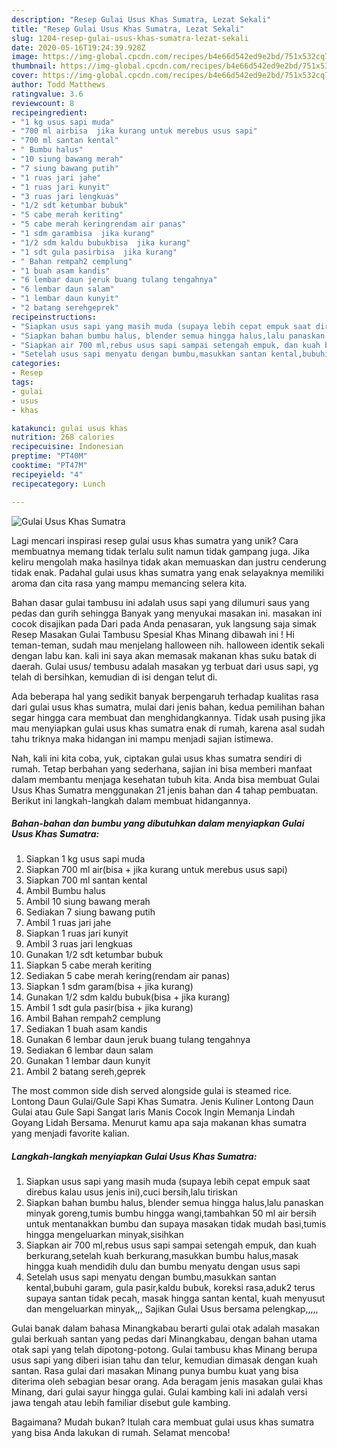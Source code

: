 ```yaml
---
description: "Resep Gulai Usus Khas Sumatra, Lezat Sekali"
title: "Resep Gulai Usus Khas Sumatra, Lezat Sekali"
slug: 1204-resep-gulai-usus-khas-sumatra-lezat-sekali
date: 2020-05-16T19:24:39.928Z
image: https://img-global.cpcdn.com/recipes/b4e66d542ed9e2bd/751x532cq70/gulai-usus-khas-sumatra-foto-resep-utama.jpg
thumbnail: https://img-global.cpcdn.com/recipes/b4e66d542ed9e2bd/751x532cq70/gulai-usus-khas-sumatra-foto-resep-utama.jpg
cover: https://img-global.cpcdn.com/recipes/b4e66d542ed9e2bd/751x532cq70/gulai-usus-khas-sumatra-foto-resep-utama.jpg
author: Todd Matthews
ratingvalue: 3.6
reviewcount: 8
recipeingredient:
- "1 kg usus sapi muda"
- "700 ml airbisa  jika kurang untuk merebus usus sapi"
- "700 ml santan kental"
- " Bumbu halus"
- "10 siung bawang merah"
- "7 siung bawang putih"
- "1 ruas jari jahe"
- "1 ruas jari kunyit"
- "3 ruas jari lengkuas"
- "1/2 sdt ketumbar bubuk"
- "5 cabe merah keriting"
- "5 cabe merah keringrendam air panas"
- "1 sdm garambisa  jika kurang"
- "1/2 sdm kaldu bubukbisa  jika kurang"
- "1 sdt gula pasirbisa  jika kurang"
- " Bahan rempah2 cemplung"
- "1 buah asam kandis"
- "6 lembar daun jeruk buang tulang tengahnya"
- "6 lembar daun salam"
- "1 lembar daun kunyit"
- "2 batang serehgeprek"
recipeinstructions:
- "Siapkan usus sapi yang masih muda (supaya lebih cepat empuk saat direbus kalau usus jenis ini),cuci bersih,lalu tiriskan"
- "Siapkan bahan bumbu halus, blender semua hingga halus,lalu panaskan minyak goreng,tumis bumbu hingga wangi,tambahkan 50 ml air bersih untuk mentanakkan bumbu dan supaya masakan tidak mudah basi,tumis hingga mengeluarkan minyak,sisihkan"
- "Siapkan air 700 ml,rebus usus sapi sampai setengah empuk, dan kuah berkurang,setelah kuah berkurang,masukkan bumbu halus,masak hingga kuah mendidih dulu dan bumbu menyatu dengan usus sapi"
- "Setelah usus sapi menyatu dengan bumbu,masukkan santan kental,bubuhi garam, gula pasir,kaldu bubuk, koreksi rasa,aduk2 terus supaya santan tidak pecah, masak hingga santan kental, kuah menyusut dan mengeluarkan minyak,,, Sajikan Gulai Usus bersama pelengkap,,,,,"
categories:
- Resep
tags:
- gulai
- usus
- khas

katakunci: gulai usus khas 
nutrition: 268 calories
recipecuisine: Indonesian
preptime: "PT40M"
cooktime: "PT47M"
recipeyield: "4"
recipecategory: Lunch

---
```



![Gulai Usus Khas Sumatra](https://img-global.cpcdn.com/recipes/b4e66d542ed9e2bd/751x532cq70/gulai-usus-khas-sumatra-foto-resep-utama.jpg)

Lagi mencari inspirasi resep gulai usus khas sumatra yang unik? Cara membuatnya memang tidak terlalu sulit namun tidak gampang juga. Jika keliru mengolah maka hasilnya tidak akan memuaskan dan justru cenderung tidak enak. Padahal gulai usus khas sumatra yang enak selayaknya memiliki aroma dan cita rasa yang mampu memancing selera kita.

Bahan dasar gulai tambusu ini adalah usus sapi yang dilumuri saus yang pedas dan gurih sehingga Banyak yang menyukai masakan ini. masakan ini cocok disajikan pada Dari pada Anda penasaran, yuk langsung saja simak Resep Masakan Gulai Tambusu Spesial Khas Minang dibawah ini ! Hi teman-teman, sudah mau menjelang halloween nih. halloween identik sekali dengan labu kan. kali ini saya akan memasak makanan khas suku batak di daerah. Gulai usus/ tembusu adalah masakan yg terbuat dari usus sapi, yg telah di bersihkan, kemudian di isi dengan telut di.

Ada beberapa hal yang sedikit banyak berpengaruh terhadap kualitas rasa dari gulai usus khas sumatra, mulai dari jenis bahan, kedua pemilihan bahan segar hingga cara membuat dan menghidangkannya. Tidak usah pusing jika mau menyiapkan gulai usus khas sumatra enak di rumah, karena asal sudah tahu triknya maka hidangan ini mampu menjadi sajian istimewa.


Nah, kali ini kita coba, yuk, ciptakan gulai usus khas sumatra sendiri di rumah. Tetap berbahan yang sederhana, sajian ini bisa memberi manfaat dalam membantu menjaga kesehatan tubuh kita. Anda bisa membuat Gulai Usus Khas Sumatra menggunakan 21 jenis bahan dan 4 tahap pembuatan. Berikut ini langkah-langkah dalam membuat hidangannya.

<!--inarticleads1-->

##### Bahan-bahan dan bumbu yang dibutuhkan dalam menyiapkan Gulai Usus Khas Sumatra:

1. Siapkan 1 kg usus sapi muda
1. Siapkan 700 ml air(bisa + jika kurang untuk merebus usus sapi)
1. Siapkan 700 ml santan kental
1. Ambil  Bumbu halus
1. Ambil 10 siung bawang merah
1. Sediakan 7 siung bawang putih
1. Ambil 1 ruas jari jahe
1. Siapkan 1 ruas jari kunyit
1. Ambil 3 ruas jari lengkuas
1. Gunakan 1/2 sdt ketumbar bubuk
1. Siapkan 5 cabe merah keriting
1. Sediakan 5 cabe merah kering(rendam air panas)
1. Siapkan 1 sdm garam(bisa + jika kurang)
1. Gunakan 1/2 sdm kaldu bubuk(bisa + jika kurang)
1. Ambil 1 sdt gula pasir(bisa + jika kurang)
1. Ambil  Bahan rempah2 cemplung
1. Sediakan 1 buah asam kandis
1. Gunakan 6 lembar daun jeruk buang tulang tengahnya
1. Sediakan 6 lembar daun salam
1. Gunakan 1 lembar daun kunyit
1. Ambil 2 batang sereh,geprek


The most common side dish served alongside gulai is steamed rice. Lontong Daun Gulai/Gule Sapi Khas Sumatra. Jenis Kuliner Lontong Daun Gulai atau Gule Sapi Sangat laris Manis Cocok Ingin Memanja Lindah Goyang Lidah Bersama. Menurut kamu apa saja makanan khas sumatra yang menjadi favorite kalian. 

<!--inarticleads2-->

##### Langkah-langkah menyiapkan Gulai Usus Khas Sumatra:

1. Siapkan usus sapi yang masih muda (supaya lebih cepat empuk saat direbus kalau usus jenis ini),cuci bersih,lalu tiriskan
1. Siapkan bahan bumbu halus, blender semua hingga halus,lalu panaskan minyak goreng,tumis bumbu hingga wangi,tambahkan 50 ml air bersih untuk mentanakkan bumbu dan supaya masakan tidak mudah basi,tumis hingga mengeluarkan minyak,sisihkan
1. Siapkan air 700 ml,rebus usus sapi sampai setengah empuk, dan kuah berkurang,setelah kuah berkurang,masukkan bumbu halus,masak hingga kuah mendidih dulu dan bumbu menyatu dengan usus sapi
1. Setelah usus sapi menyatu dengan bumbu,masukkan santan kental,bubuhi garam, gula pasir,kaldu bubuk, koreksi rasa,aduk2 terus supaya santan tidak pecah, masak hingga santan kental, kuah menyusut dan mengeluarkan minyak,,, Sajikan Gulai Usus bersama pelengkap,,,,,


Gulai banak dalam bahasa Minangkabau berarti gulai otak adalah masakan gulai berkuah santan yang pedas dari Minangkabau, dengan bahan utama otak sapi yang telah dipotong-potong. Gulai tambusu khas Minang berupa usus sapi yang diberi isian tahu dan telur, kemudian dimasak dengan kuah santan. Rasa gulai dari masakan Minang punya bumbu kuat yang bisa diterima oleh sebagian besar orang. Ada beragam jenis masakan gulai khas Minang, dari gulai sayur hingga gulai. Gulai kambing kali ini adalah versi jawa tengah atau lebih familiar disebut gule kambing. 

Bagaimana? Mudah bukan? Itulah cara membuat gulai usus khas sumatra yang bisa Anda lakukan di rumah. Selamat mencoba!
